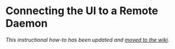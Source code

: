 # Connecting the UI to a Remote Daemon

_This instructional how-to has been updated and [moved to the wiki](https://github.com/beet-Network/beet-blockchain/wiki/Connecting-the-UI-to-a-remote-daemon)._
